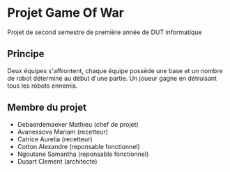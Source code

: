 # Projet Game Of War
Projet de second semestre de première année de DUT informatique

## Principe
Deux équipes s'affrontent, chaque équipe possède une base et un nombre de robot déterminé au début d'une partie. Un joueur gagne en détruisant tous les robots ennemis.

## Membre du projet
  - Debaerdemaeker Mathieu (chef de projet)
  - Avanessova Mariam (recetteur)
  - Catrice Aurelia (recetteur)
  - Cotton Alexandre (reponsable fonctionnel)
  - Ngoutane Samantha (reponsable fonctionnel)
  - Dusart Clement (architecte)

